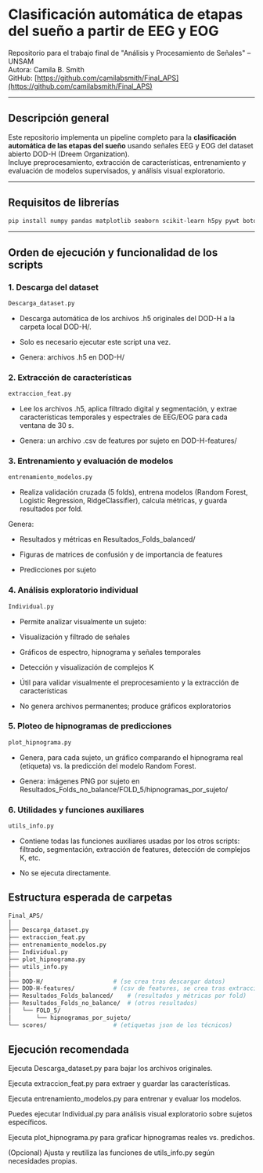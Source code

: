 # Clasificación automática de etapas del sueño a partir de EEG y EOG

Repositorio para el trabajo final de "Análisis y Procesamiento de Señales" – UNSAM  
Autora: Camila B. Smith  
GitHub: [https://github.com/camilabsmith/Final_APS](https://github.com/camilabsmith/Final_APS)

---

## Descripción general

Este repositorio implementa un pipeline completo para la **clasificación automática de las etapas del sueño** usando señales EEG y EOG del dataset abierto DOD-H (Dreem Organization).  
Incluye preprocesamiento, extracción de características, entrenamiento y evaluación de modelos supervisados, y análisis visual exploratorio.

---

## Requisitos de librerías

```bash
pip install numpy pandas matplotlib seaborn scikit-learn h5py pywt boto3 pytc2
``` 
--- 
## Orden de ejecución y funcionalidad de los scripts
### 1. Descarga del dataset
```bash
Descarga_dataset.py
```
- Descarga automática de los archivos .h5 originales del DOD-H a la carpeta local DOD-H/.

- Solo es necesario ejecutar este script una vez.

- Genera: archivos .h5 en DOD-H/

### 2. Extracción de características
```bash
extraccion_feat.py
```
- Lee los archivos .h5, aplica filtrado digital y segmentación, y extrae características temporales y espectrales de EEG/EOG para cada ventana de 30 s.

- Genera: un archivo .csv de features por sujeto en DOD-H-features/

### 3. Entrenamiento y evaluación de modelos
```bash
entrenamiento_modelos.py
```
- Realiza validación cruzada (5 folds), entrena modelos (Random Forest, Logistic Regression, RidgeClassifier), calcula métricas, y guarda resultados por fold.

Genera:
- Resultados y métricas en Resultados_Folds_balanced/

- Figuras de matrices de confusión y de importancia de features

- Predicciones por sujeto

### 4. Análisis exploratorio individual
```bash
Individual.py
```
- Permite analizar visualmente un sujeto:

- Visualización y filtrado de señales

- Gráficos de espectro, hipnograma y señales temporales

- Detección y visualización de complejos K

- Útil para validar visualmente el preprocesamiento y la extracción de características

- No genera archivos permanentes; produce gráficos exploratorios

### 5. Ploteo de hipnogramas de predicciones
```bash
plot_hipnograma.py
```
- Genera, para cada sujeto, un gráfico comparando el hipnograma real (etiqueta) vs. la predicción del modelo Random Forest.

- Genera: imágenes PNG por sujeto en Resultados_Folds_no_balance/FOLD_5/hipnogramas_por_sujeto/

### 6. Utilidades y funciones auxiliares
```bash
utils_info.py
```
- Contiene todas las funciones auxiliares usadas por los otros scripts: filtrado, segmentación, extracción de features, detección de complejos K, etc.

- No se ejecuta directamente.

## Estructura esperada de carpetas
```bash
Final_APS/
│
├── Descarga_dataset.py
├── extraccion_feat.py
├── entrenamiento_modelos.py
├── Individual.py
├── plot_hipnograma.py
├── utils_info.py
│
├── DOD-H/                    # (se crea tras descargar datos)
├── DOD-H-features/           # (csv de features, se crea tras extracción)
├── Resultados_Folds_balanced/    # (resultados y métricas por fold)
├── Resultados_Folds_no_balance/  # (otros resultados)
│   └── FOLD_5/
│       └── hipnogramas_por_sujeto/
└── scores/                   # (etiquetas json de los técnicos)
```
## Ejecución recomendada
Ejecuta Descarga_dataset.py para bajar los archivos originales.

Ejecuta extraccion_feat.py para extraer y guardar las características.

Ejecuta entrenamiento_modelos.py para entrenar y evaluar los modelos.

Puedes ejecutar Individual.py para análisis visual exploratorio sobre sujetos específicos.

Ejecuta plot_hipnograma.py para graficar hipnogramas reales vs. predichos.

(Opcional) Ajusta y reutiliza las funciones de utils_info.py según necesidades propias.
